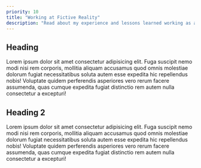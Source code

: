 ```yaml
---
priority: 10
title: "Working at Fictive Reality"
description: "Read about my experience and lessons learned working as an intern at Fictive Reality."
---
```


## Heading

Lorem ipsum dolor sit amet consectetur adipisicing elit. Fuga suscipit
nemo modi nisi rem corporis, mollitia aliquam accusamus quod omnis
molestiae dolorum fugiat necessitatibus soluta autem esse expedita hic
repellendus nobis! Voluptate quidem perferendis asperiores vero rerum
facere assumenda, quas cumque expedita fugiat distinctio rem autem nulla
consectetur a excepturi!

## Heading 2

Lorem ipsum dolor sit amet consectetur adipisicing elit. Fuga suscipit
nemo modi nisi rem corporis, mollitia aliquam accusamus quod omnis
molestiae dolorum fugiat necessitatibus soluta autem esse expedita hic
repellendus nobis! Voluptate quidem perferendis asperiores vero rerum
facere assumenda, quas cumque expedita fugiat distinctio rem autem nulla
consectetur a excepturi!
